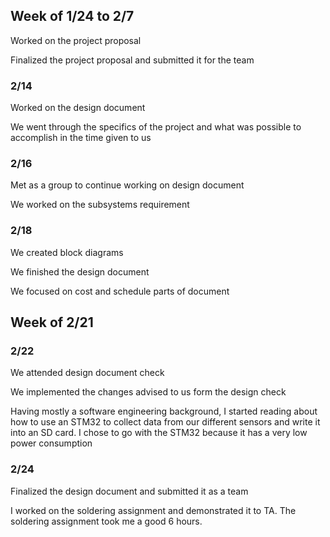 ## Week of 1/24 to 2/7

Worked on the project proposal

Finalized the project proposal and submitted it for the team


### 2/14

Worked on the design document

We went through the specifics of the project and what was possible to accomplish in the time given to us


### 2/16

Met as a group to continue working on design document

We worked on the subsystems requirement


### 2/18

We created block diagrams

We finished the design document

We focused on cost and schedule parts of document

## Week of 2/21


### 2/22

We attended design document check

We implemented the changes advised to us form the design check

Having mostly a software engineering background, I started reading about how to use an STM32 to collect data from our different sensors and write it into an SD card. I chose to go with the STM32 because it has a very low power consumption


### 2/24

Finalized the design document and submitted it as a team

I worked on the soldering assignment and demonstrated it to TA. The soldering assignment took me a good 6 hours.
